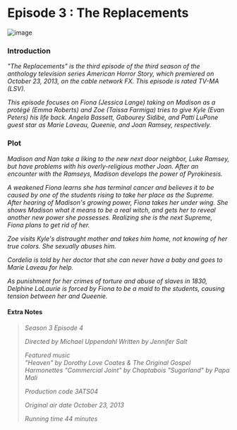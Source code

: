 # Episode 3 : The Replacements

![image](https://github.com/user-attachments/assets/ee78d015-1e86-4eaf-970e-5ae7fe31c0aa)


### Introduction

*"The Replacements" is the third episode of the third season of the anthology television series American Horror Story, which premiered on October 23, 2013, on the cable network FX. This episode is rated TV-MA (LSV).*

*This episode focuses on Fiona (Jessica Lange) taking on Madison as a protégé (Emma Roberts) and Zoe (Taissa Farmiga) tries to give Kyle (Evan Peters) his life back. Angela Bassett, Gabourey Sidibe, and Patti LuPone guest star as Marie Laveau, Queenie, and Joan Ramsey, respectively.*



### Plot

*Madison and Nan take a liking to the new next door neighbor, Luke Ramsey, but have problems with his overly-religious mother Joan. After an encounter with the Ramseys, Madison develops the power of Pyrokinesis.*

*A weakened Fiona learns she has terminal cancer and believes it to be caused by one of the students rising to take her place as the Supreme. After hearing of Madison's growing power, Fiona takes her under wing. She shows Madison what it means to be a real witch, and gets her to reveal another new power she possesses. Realizing she is the next Supreme, Fiona plans to get rid of her.*

*Zoe visits Kyle's distraught mother and takes him home, not knowing of her true colors. She sexually abuses him.*

*Cordelia is told by her doctor that she can never have a baby and goes to Marie Laveau for help.*

*As punishment for her crimes of torture and abuse of slaves in 1830, Delphine LaLaurie is forced by Fiona to be a maid to the students, causing tension between her and Queenie.*

#### Extra Notes
>	*Season 3
Episode 4*
>
> *Directed by	Michael Uppendahl
Written by	Jennifer Salt*
>
> *Featured music	
"Heaven" by Dorothy Love Coates & The Original Gospel Harmonettes
"Commercial Joint" by Chaptabois
"Sugarland" by Papa Mali*
>
> *Production code	3ATS04*
>
> *Original air date	October 23, 2013*
>
> *Running time	44 minutes*
